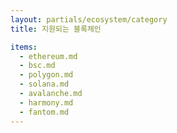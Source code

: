 ```yaml
---
layout: partials/ecosystem/category
title: 지원되는 블록체인

items:
  - ethereum.md
  - bsc.md
  - polygon.md
  - solana.md
  - avalanche.md
  - harmony.md
  - fantom.md
---
```

